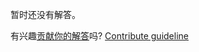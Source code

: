 
暂时还没有解答。

有兴趣[贡献你的解答](https://github.com/BFEdev/BFE.dev-solutions/blob/main/react/usepreviousnonnull_zh.md)吗? [Contribute guideline](https://github.com/BFEdev/BFE.dev-solutions#how-to-contribute)
